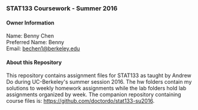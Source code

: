 ### STAT133 Coursework - Summer 2016

#### Owner Information
Name: Benny Chen  
Preferred Name: Benny  
Email: bechen1@berkeley.edu  

#### About this Repository
This repository contains assignment files for STAT133 as taught by Andrew Do during UC-Berkeley's summer session 2016.  The hw folders contain my solutions to weekly homework assignments while the lab folders hold lab assignments organized by week.  The companion repository containing course files is: https://github.com/doctordo/stat133-su2016.